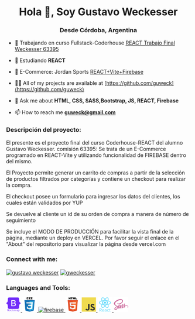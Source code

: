 <h1 align="center">Hola 👋, Soy Gustavo Weckesser</h1>
<h3 align="center">Desde Córdoba, Argentina</h3>

- 🔭 Trabajando en curso Fullstack-Coderhouse [REACT Trabajo Final Weckesser 63395](https://github.com/guweck/63395_weckesser_ecommerce_jordan)

- 🌱 Estudiando **REACT**

- 👯 E-Commerce: Jordan Sports [REACT+Vite+Firebase](https://github.com/guweck/63395_weckesser_ecommerce_jordan)

- 👨‍💻 All of my projects are available at [https://github.com/guweck](https://github.com/guweck)

- 💬 Ask me about **HTML, CSS, SASS,Bootstrap, JS, REACT, Firebase**

- 📫 How to reach me **guweck@gmail.com**

<h3 align="left">Descripción del proyecto:</h3>
<p align="left">
El presente es el proyecto final del curso Coderhouse-REACT del alumno Gustavo Weckesser. comisión 63395: Se trata de un E-Commerce programado en REACT-Vite y utilizando funcionalidad de FIREBASE dentro del mismo.</p>
<p align="left">
El Proyecto permite generar un carrito de compras a partir de la selección de productos filtrados por categorías y contiene un checkout para realizar la compra.<p>
<p align="left">
El checkout posee un formulario para ingresar los datos del clientes, los cuales están validados por YUP</p>
<p align="left">
Se devuelve al cliente un id de su orden de compra a manera de número de seguimiento</p>
<p align="left">
Se incluye el MODO DE PRODUCCIÓN para facilitar la vista final de la página, mediante un deploy en VERCEL. Por favor seguir el enlace en el "About" del repositorio para visualizar la página desde vercel.com</p>
<h3 align="left">Connect with me:</h3>
<p align="left">
<a href="https://linkedin.com/in/gustavo weckesser" target="blank"><img align="center" src="https://raw.githubusercontent.com/rahuldkjain/github-profile-readme-generator/master/src/images/icons/Social/linked-in-alt.svg" alt="gustavo weckesser" height="30" width="40" /></a>
<a href="https://fb.com/gweckesser" target="blank"><img align="center" src="https://raw.githubusercontent.com/rahuldkjain/github-profile-readme-generator/master/src/images/icons/Social/facebook.svg" alt="gweckesser" height="30" width="40" /></a>
</p>

<h3 align="left">Languages and Tools:</h3>
<p align="left"> <a href="https://getbootstrap.com" target="_blank" rel="noreferrer"> <img src="https://raw.githubusercontent.com/devicons/devicon/master/icons/bootstrap/bootstrap-plain-wordmark.svg" alt="bootstrap" width="40" height="40"/> </a> <a href="https://www.w3schools.com/css/" target="_blank" rel="noreferrer"> <img src="https://raw.githubusercontent.com/devicons/devicon/master/icons/css3/css3-original-wordmark.svg" alt="css3" width="40" height="40"/> </a> <a href="https://firebase.google.com/" target="_blank" rel="noreferrer"> <img src="https://www.vectorlogo.zone/logos/firebase/firebase-icon.svg" alt="firebase" width="40" height="40"/> </a> <a href="https://www.w3.org/html/" target="_blank" rel="noreferrer"> <img src="https://raw.githubusercontent.com/devicons/devicon/master/icons/html5/html5-original-wordmark.svg" alt="html5" width="40" height="40"/> </a> <a href="https://developer.mozilla.org/en-US/docs/Web/JavaScript" target="_blank" rel="noreferrer"> <img src="https://raw.githubusercontent.com/devicons/devicon/master/icons/javascript/javascript-original.svg" alt="javascript" width="40" height="40"/> </a> <a href="https://reactjs.org/" target="_blank" rel="noreferrer"> <img src="https://raw.githubusercontent.com/devicons/devicon/master/icons/react/react-original-wordmark.svg" alt="react" width="40" height="40"/> </a> <a href="https://sass-lang.com" target="_blank" rel="noreferrer"> <img src="https://raw.githubusercontent.com/devicons/devicon/master/icons/sass/sass-original.svg" alt="sass" width="40" height="40"/> </a> </p>